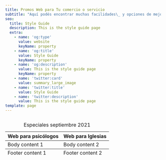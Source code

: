 ```yaml
---
title: Promos Web para Tu comercio o servicio
subtitle: "Aquí podés encontrar muchas facilidades\_ y opciones de mejora para tu actual o nuevo sitio web."
seo:
  title: Style Guide
  description: This is the style guide page
  extra:
    - name: 'og:type'
      value: website
      keyName: property
    - name: 'og:title'
      value: Style Guide
      keyName: property
    - name: 'og:description'
      value: This is the style guide page
      keyName: property
    - name: 'twitter:card'
      value: summary_large_image
    - name: 'twitter:title'
      value: Style Guide
    - name: 'twitter:description'
      value: This is the style guide page
template: page
---
```

##

<table>
    <caption>Especiales septiembre 2021</caption>
  <thead>
    <tr>
      <th>Web para psicólogos </th>
      <th>Web para Iglesias</th>
    </tr>
  </thead>
  <tbody>
    <tr>
      <td>Body content 1</td>
      <td>Body content 2</td>
    </tr>
  </tbody>
  <tfoot>
    <tr>
      <td>Footer content 1</td>
      <td>Footer content 2</td>
    </tr>
  </tfoot>
</table>
